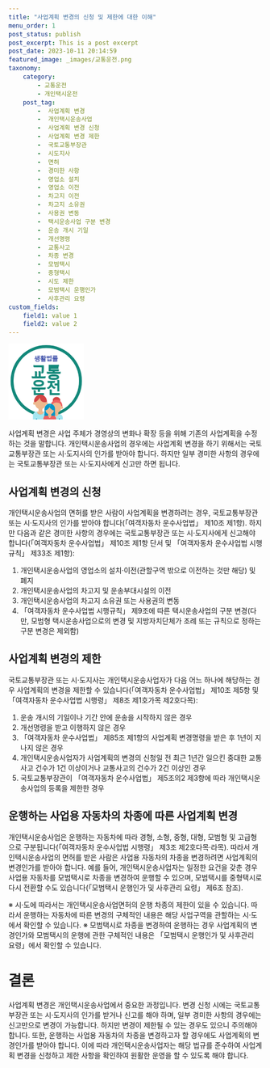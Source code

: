 ```yaml
---
title: "사업계획 변경의 신청 및 제한에 대한 이해"
menu_order: 1
post_status: publish
post_excerpt: This is a post excerpt
post_date: 2023-10-11 20:14:59
featured_image: _images/교통운전.png
taxonomy:
    category:
        - 교통운전
        - 개인택시운전
    post_tag:
        -  사업계획 변경
        -  개인택시운송사업
        -  사업계획 변경 신청
        -  사업계획 변경 제한
        -  국토교통부장관
        -  시도지사
        -  면허
        -  경미한 사항
        -  영업소 설치
        -  영업소 이전
        -  차고지 이전
        -  차고지 소유권
        -  사용권 변동
        -  택시운송사업 구분 변경
        -  운송 개시 기일
        -  개선명령
        -  교통사고
        -  차종 변경
        -  모범택시
        -  중형택시
        -  시도 제한
        -  모범택시 운행인가
        -  사후관리 요령
custom_fields:
    field1: value 1
    field2: value 2
---
```


![교통운전](/_images/교통운전.png)

사업계획 변경은 사업 주체가 경영상의 변화나 확장 등을 위해 기존의 사업계획을 수정하는 것을 말합니다. 개인택시운송사업의 경우에는 사업계획 변경을 하기 위해서는 국토교통부장관 또는 시·도지사의 인가를 받아야 합니다. 하지만 일부 경미한 사항의 경우에는 국토교통부장관 또는 시·도지사에게 신고만 하면 됩니다.

## 사업계획 변경의 신청

개인택시운송사업의 면허를 받은 사람이 사업계획을 변경하려는 경우, 국토교통부장관 또는 시·도지사의 인가를 받아야 합니다(「여객자동차 운수사업법」 제10조 제1항). 하지만 다음과 같은 경미한 사항의 경우에는 국토교통부장관 또는 시·도지사에게 신고해야 합니다(「여객자동차 운수사업법」 제10조 제1항 단서 및 「여객자동차 운수사업법 시행규칙」 제33조 제1항):

1. 개인택시운송사업의 영업소의 설치·이전(관할구역 밖으로 이전하는 것만 해당) 및 폐지
2. 개인택시운송사업의 차고지 및 운송부대시설의 이전
3. 개인택시운송사업의 차고지 소유권 또는 사용권의 변동
4. 「여객자동차 운수사업법 시행규칙」 제9조에 따른 택시운송사업의 구분 변경(다만, 모범형 택시운송사업으로의 변경 및 지방자치단체가 조례 또는 규칙으로 정하는 구분 변경은 제외함)

## 사업계획 변경의 제한

국토교통부장관 또는 시·도지사는 개인택시운송사업자가 다음 어느 하나에 해당하는 경우 사업계획의 변경을 제한할 수 있습니다(「여객자동차 운수사업법」 제10조 제5항 및 「여객자동차 운수사업법 시행령」 제8조 제1호가목 제2호다목):

1. 운송 개시의 기일이나 기간 안에 운송을 시작하지 않은 경우
2. 개선명령을 받고 이행하지 않은 경우
3. 「여객자동차 운수사업법」 제85조 제1항의 사업계획 변경명령을 받은 후 1년이 지나지 않은 경우
4. 개인택시운송사업자가 사업계획의 변경의 신청일 전 최근 1년간 일으킨 중대한 교통사고 건수가 1건 이상이거나 교통사고의 건수가 2건 이상인 경우
5. 국토교통부장관이 「여객자동차 운수사업법」 제5조의2 제3항에 따라 개인택시운송사업의 등록을 제한한 경우

## 운행하는 사업용 자동차의 차종에 따른 사업계획 변경

개인택시운송사업은 운행하는 자동차에 따라 경형, 소형, 중형, 대형, 모범형 및 고급형으로 구분됩니다(「여객자동차 운수사업법 시행령」 제3조 제2호다목·라목). 따라서 개인택시운송사업의 면허를 받은 사람은 사업용 자동차의 차종을 변경하려면 사업계획의 변경인가를 받아야 합니다. 예를 들어, 개인택시운송사업자는 일정한 요건을 갖춘 경우 사업용 자동차를 모범택시로 차종을 변경하여 운행할 수 있으며, 모범택시를 중형택시로 다시 전환할 수도 있습니다(「모범택시 운행인가 및 사후관리 요령」 제6조 참조).

※ 시·도에 따라서는 개인택시운송사업면허의 운행 차종의 제한이 있을 수 있습니다. 따라서 운행하는 자동차에 따른 변경의 구체적인 내용은 해당 사업구역을 관할하는 시·도에서 확인할 수 있습니다.
※ 모범택시로 차종을 변경하여 운행하는 경우 사업계획의 변경인가와 모범택시의 운행에 관한 구체적인 내용은 「모범택시 운행인가 및 사후관리 요령」에서 확인할 수 있습니다.

# 결론

사업계획 변경은 개인택시운송사업에서 중요한 과정입니다. 변경 신청 시에는 국토교통부장관 또는 시·도지사의 인가를 받거나 신고를 해야 하며, 일부 경미한 사항의 경우에는 신고만으로 변경이 가능합니다. 하지만 변경이 제한될 수 있는 경우도 있으니 주의해야 합니다. 또한, 운행하는 사업용 자동차의 차종을 변경하고자 할 경우에도 사업계획의 변경인가를 받아야 합니다. 이에 따라 개인택시운송사업자는 해당 법규를 준수하여 사업계획 변경을 신청하고 제한 사항을 확인하여 원활한 운영을 할 수 있도록 해야 합니다.

